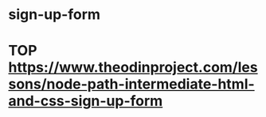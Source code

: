 # sign-up-form

# TOP https://www.theodinproject.com/lessons/node-path-intermediate-html-and-css-sign-up-form
